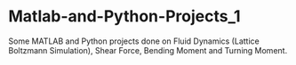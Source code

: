 # Matlab-and-Python-Projects_1
Some MATLAB and Python projects done on Fluid Dynamics (Lattice Boltzmann Simulation), Shear Force, Bending Moment and Turning Moment.
